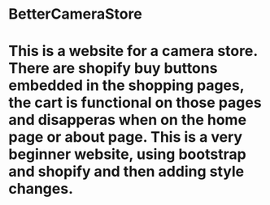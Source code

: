 # BetterCameraStore
# This is a website for a camera store. There are shopify buy buttons embedded in the shopping pages, the cart is functional on those pages and disapperas when on the home page or about page. This is a very beginner website, using bootstrap and shopify and then adding style changes.
